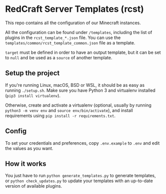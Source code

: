# RedCraft Server Templates (rcst)

This repo contains all the configuration of our Minecraft instances.

All the configuration can be found under `/templates`, including the list of plugins in the `rcst_template_*.json` file. You can use the `templates/common/rcst_template_common.json` file as a template.

`target` must be defined in order to have an output template, but it can be set to `null` and be used as a `source` of another template.

## Setup the project

If you're running Linux, macOS, BSD or WSL, it should be as easy as running `./setup.sh`. Make sure you have Python 3 and virtualenv installed (`pip3 install virtualenv`).

Otherwise, create and activate a virtualenv (optional, usually by running `python3 -m venv env` and `source env/bin/activate`), and install requirements using `pip install -r requirements.txt`.

## Config

To set your credentials and preferences, copy `.env.example` to `.env` and edit the values as you want.

## How it works

You just have to run `python generate_templates.py` to generate templates, or `python check_updates.py` to update your templates with an up-to-date version of available plugins.
